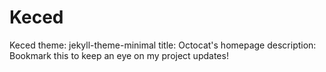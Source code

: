 # Keced
Keced
theme: jekyll-theme-minimal
title: Octocat's homepage
description: Bookmark this to keep an eye on my project updates!
